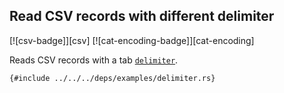 ## Read CSV records with different delimiter

[![csv-badge]][csv] [![cat-encoding-badge]][cat-encoding]

Reads CSV records with a tab [`delimiter`].

```rust,editable
{#include ../../../deps/examples/delimiter.rs}
```

[`delimiter`]: https://docs.rs/csv/1.0.0-beta.3/csv/struct.ReaderBuilder.html#method.delimiter
